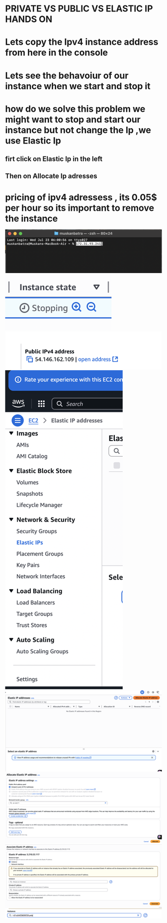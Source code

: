 # PRIVATE VS PUBLIC VS ELASTIC IP HANDS ON

# Lets copy the Ipv4 instance address from here in the console

# Lets see the behavoiur of our instance when we start and stop it

# how do we solve this problem we might want to stop and start our instance but not change the Ip ,we use Elastic Ip

## firt click on Elastic Ip in the left

## Then on Allocate Ip adresses

# pricing of ipv4 adressess , its 0.05$ per hour so its important to remove the instance

[![Slide 1](../Slides/Slide1.png)](../Slides/Slide1.png)
[![Slide 2](../Slides/Slide2.png)](../Slides/Slide2.png)
[![Slide 3](../Slides/Slide3.png)](../Slides/Slide3.png)
[![Slide 4](../Slides/Slide4.png)](../Slides/Slide4.png)
[![Slide 5](../Slides/Slide5.png)](../Slides/Slide5.png)
[![Slide 6](../Slides/Slide6.png)](../Slides/Slide6.png)
[![Slide 7](../Slides/Slide7.png)](../Slides/Slide7.png)
[![Slide 8](../Slides/Slide8.png)](../Slides/Slide8.png)
